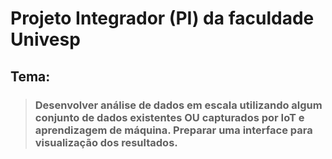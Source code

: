 # Projeto Integrador (PI) da faculdade Univesp

## Tema:
> ### Desenvolver análise de dados em escala utilizando algum conjunto de dados existentes OU capturados por IoT e aprendizagem de máquina. Preparar uma interface para visualização dos resultados.